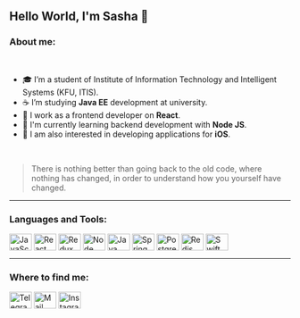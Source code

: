 ## Hello World, I'm Sasha 👋

### About me: 

</br>

- 🎓 I’m a student of Institute of Information Technology and Intelligent Systems (KFU, ITIS).
- ☕ I’m studying **Java EE** development at university.
- 💼 I work as a frontend developer on **React**. 
- 🔭 I'm currently learning backend development with **Node JS**.
- 🤔 I am also interested in developing applications for **iOS**.

</br>

> There is nothing better than going back to the old code, where nothing has changed, in order to understand how you yourself have changed.

---

### Languages and Tools: 

<p align="left">
<img align="center" src="https://cdn.jsdelivr.net/npm/simple-icons@3.0.1/icons/javascript.svg" alt="JavaScript" height="30" width="40" />

<img align="center" src="https://cdn.jsdelivr.net/npm/simple-icons@3.0.1/icons/react.svg" alt="React" height="30" width="40" />

<img align="center" src="https://cdn.jsdelivr.net/npm/simple-icons@3.0.1/icons/redux.svg" alt="Redux" height="30" width="40" />

<img align="center" src="https://cdn.jsdelivr.net/npm/simple-icons@3.0.1/icons/node-dot-js.svg" alt="Node" height="30" width="40" />

<img align="center" src="https://cdn.jsdelivr.net/npm/simple-icons@3.0.1/icons/java.svg" alt="Java" height="30" width="40" />

<img align="center" src="https://cdn.jsdelivr.net/npm/simple-icons@3.0.1/icons/spring.svg" alt="Spring" height="30" width="40" />

<img align="center" src="https://cdn.jsdelivr.net/npm/simple-icons@3.0.1/icons/postgresql.svg" alt="Postgresql" height="30" width="40" />

<img align="center" src="https://cdn.jsdelivr.net/npm/simple-icons@3.0.1/icons/redis.svg" alt="Redis" height="30" width="40" />

<img align="center" src="https://cdn.jsdelivr.net/npm/simple-icons@3.0.1/icons/swift.svg" alt="Swift" height="30" width="40" />

</br>

---

### Where to find me: 

[telegram]: https://t.me/arealsanya
[mail]: mailto:sashamorozova01@mail.ru
[instagram]: https://www.instagram.com/morozova.al/
[<img align="center" src="https://cdn.jsdelivr.net/npm/simple-icons@3.0.1/icons/telegram.svg" alt="Telegram" height="30" width="40" />][telegram]
[<img align="center" src="https://cdn.jsdelivr.net/npm/simple-icons@3.0.1/icons/mail-dot-ru.svg" alt="Mail" height="30" width="40" />][mail]
[<img align="center" src="https://cdn.jsdelivr.net/npm/simple-icons@3.0.1/icons/instagram.svg" alt="Instagram" height="30" width="40" />][instagram] 





